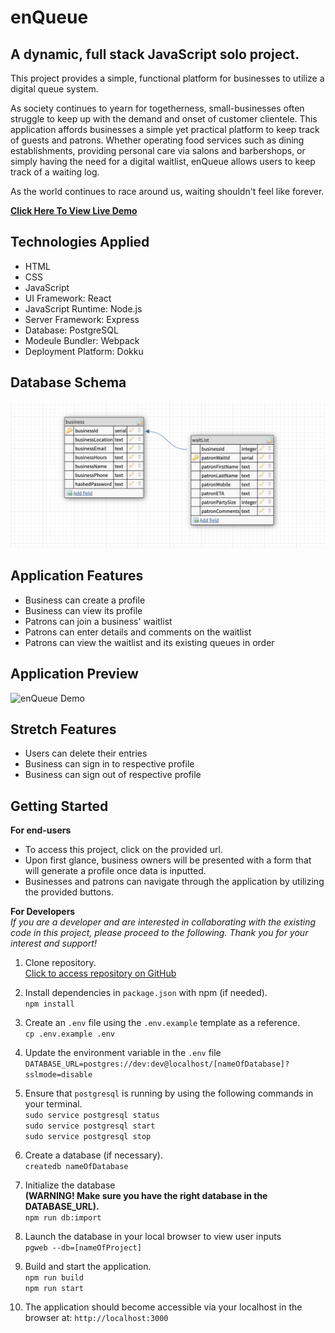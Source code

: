 # enQueue
## A dynamic, full stack JavaScript solo project.

This project provides a simple, functional platform for businesses to utilize a digital queue system.

As society continues to yearn for togetherness, small-businesses often struggle to keep up with the demand and onset of customer clientele.  This application affords businesses a simple yet practical platform to keep track of guests and patrons.  Whether operating food services such as dining establishments, providing personal care via salons and barbershops, or simply having the need for a digital waitlist, enQueue allows users to keep track of a waiting log.

As the world continues to race around us, waiting shouldn't feel like forever.


**[Click Here To View Live Demo](https://enqueue.d-tak.com "enQueue - A Full Stack JavaScript Solo Project")**

## Technologies Applied
* HTML
* CSS
* JavaScript
* UI Framework: React
* JavaScript Runtime: Node.js
* Server Framework: Express
* Database: PostgreSQL
* Modeule Bundler: Webpack
* Deployment Platform: Dokku


## Database Schema
![Database Schema](/server/public/images/DBDatabase.png)


## Application Features
* Business can create a profile
* Business can view its profile
* Patrons can join a business' waitlist
* Patrons can enter details and comments on the waitlist
* Patrons can view the waitlist and its existing queues in order

## Application Preview
![enQueue Demo](/server/public/images/demo.gif)

## Stretch Features
* Users can delete their entries
* Business can sign in to respective profile
* Business can sign out of respective profile


## Getting Started
**For end-users**
* To access this project, click on the provided url.
* Upon first glance, business owners will be presented with a form that will generate a profile once data is inputted.
* Businesses and patrons can navigate through the application by utilizing the provided buttons.

**For Developers** <br>
*If you are a developer and are interested in collaborating with the existing code in this project, please proceed to the following.  Thank you for your interest and support!*

1. Clone repository. <br>
[Click to access repository on GitHub](https://github.com/d-tak/enQueue)

2. Install dependencies in ```package.json``` with npm (if needed). <br>
```npm install```

3. Create an ```.env``` file using the ```.env.example``` template as a reference. <br>
```cp .env.example .env```

4. Update the environment variable in the ```.env``` file<br>
```DATABASE_URL=postgres://dev:dev@localhost/[nameOfDatabase]?sslmode=disable```

5. Ensure that ```postgresql``` is running by using the following commands in your terminal. <br>
```sudo service postgresql status``` <br>
```sudo service postgresql start``` <br>
```sudo service postgresql stop```

6. Create a database (if necessary). <br>
```createdb nameOfDatabase```

7. Initialize the database<br>
**(WARNING! Make sure you have the right database in the DATABASE_URL).** <br>
```npm run db:import```

8. Launch the database in your local browser to view user inputs<br>
```pgweb --db=[nameOfProject]```

9. Build and start the application.<br>
```npm run build``` <br>
```npm run start```


10. The application should become accessible via your localhost in the browser at:
```http://localhost:3000```
